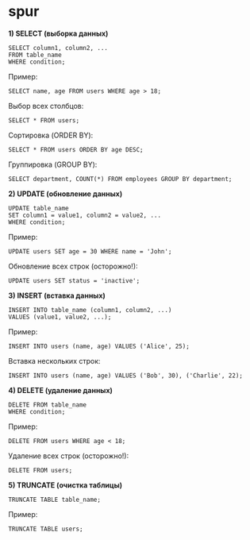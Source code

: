 # spur

**1) SELECT (выборка данных)**
```
SELECT column1, column2, ...
FROM table_name
WHERE condition;
```

Пример:
```
SELECT name, age FROM users WHERE age > 18;
```

Выбор всех столбцов:
```
SELECT * FROM users;
```

Сортировка (ORDER BY):
```
SELECT * FROM users ORDER BY age DESC;
```

Группировка (GROUP BY):
```
SELECT department, COUNT(*) FROM employees GROUP BY department;
```

**2) UPDATE (обновление данных)**
```
UPDATE table_name
SET column1 = value1, column2 = value2, ...
WHERE condition;
```

Пример:
```
UPDATE users SET age = 30 WHERE name = 'John';
```

Обновление всех строк (осторожно!):
```
UPDATE users SET status = 'inactive';
```

**3) INSERT (вставка данных)**
```
INSERT INTO table_name (column1, column2, ...)
VALUES (value1, value2, ...);
```

Пример:
```
INSERT INTO users (name, age) VALUES ('Alice', 25);
```

Вставка нескольких строк:
```
INSERT INTO users (name, age) VALUES ('Bob', 30), ('Charlie', 22);
```

**4) DELETE (удаление данных)**
```
DELETE FROM table_name
WHERE condition;
```

Пример:
```
DELETE FROM users WHERE age < 18;
```

Удаление всех строк (осторожно!):
```
DELETE FROM users;
```

**5) TRUNCATE (очистка таблицы)**
```
TRUNCATE TABLE table_name;
```

Пример:
```
TRUNCATE TABLE users;
```






